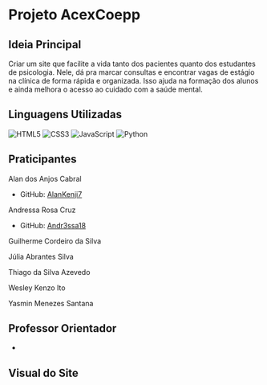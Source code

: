# Projeto AcexCoepp
## Ideia Principal
Criar um site que facilite a vida tanto dos pacientes quanto dos estudantes de psicologia. Nele, dá pra marcar consultas e encontrar vagas de estágio na clínica de forma rápida e organizada. Isso ajuda na formação dos alunos e ainda melhora o acesso ao cuidado com a saúde mental.

## Linguagens Utilizadas
![HTML5](https://img.shields.io/badge/HTML5-000?style=for-the-badge&logo=html5)
![CSS3](https://img.shields.io/badge/CSS3-000?style=for-the-badge&logo=css3&logoColor=blue)
![JavaScript](https://img.shields.io/badge/JavaScript-000?style=for-the-badge&logo=javascript&logoColor=yellow)
![Python](https://img.shields.io/badge/Python-000?style=for-the-badge&logo=python&logoColor=yellow)

## Praticipantes
Alan dos Anjos Cabral
* GitHub: [AlanKenji7](https://github.com/AlanKenji7)
  
Andressa Rosa Cruz
* GitHub: [Andr3ssa18](https://github.com/Andr3ssa18)
  
Guilherme Cordeiro da Silva

Júlia Abrantes Silva

Thiago da Silva Azevedo

Wesley Kenzo Ito

Yasmin Menezes Santana

## Professor Orientador
*

## Visual do Site



